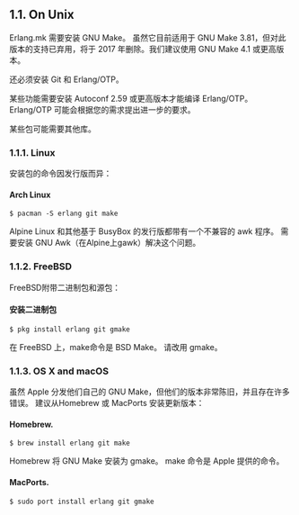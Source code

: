 ## 1.1. On Unix

Erlang.mk 需要安装 GNU Make。 虽然它目前适用于 GNU Make 3.81，但对此版本的支持已弃用，将于 2017 年删除。我们建议使用 GNU Make 4.1 或更高版本。

还必须安装 Git 和 Erlang/OTP。

某些功能需要安装 Autoconf 2.59 或更高版本才能编译 Erlang/OTP。 Erlang/OTP 可能会根据您的需求提出进一步的要求。

某些包可能需要其他库。

### 1.1.1. Linux
安装包的命令因发行版而异：

#### Arch Linux
```
$ pacman -S erlang git make
```
Alpine Linux 和其他基于 BusyBox 的发行版都带有一个不兼容的 awk 程序。 需要安装 GNU Awk（在Alpine上gawk）解决这个问题。

### 1.1.2. FreeBSD
FreeBSD附带二进制包和源包：
#### 安装二进制包
```
$ pkg install erlang git gmake
```
在 FreeBSD 上，make命令是 BSD Make。 请改用 gmake。

### 1.1.3. OS X and macOS
虽然 Apple 分发他们自己的 GNU Make，但他们的版本非常陈旧，并且存在许多错误。 建议从Homebrew 或 MacPorts 安装更新版本：
#### Homebrew. 
```
$ brew install erlang git make
```
Homebrew 将 GNU Make 安装为 gmake。 make 命令是 Apple 提供的命令。
#### MacPorts. 
```
$ sudo port install erlang git gmake
```